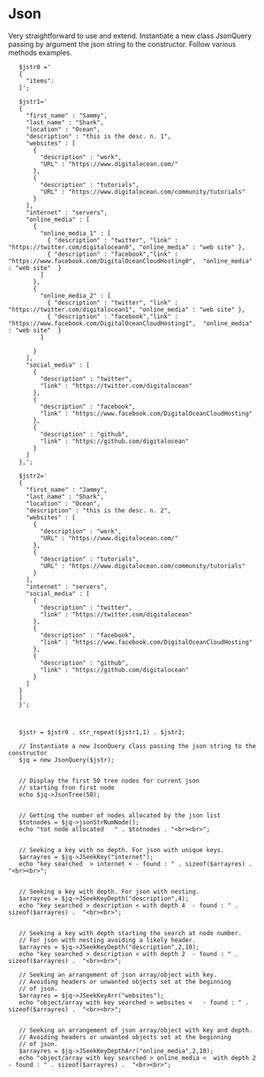 # Json
Very straightforward to use and extend. Instantiate a new class JsonQuery passing by argument the
json string to the constructor. Follow various methods examples.

       $jstr0 =' 
       { 
         "items": 
       [';

       $jstr1='
       {
         "first_name" : "Sammy",
         "last_name" : "Shark",
         "location" : "Ocean",
         "description" : "this is the desc. n. 1",
         "websites" : [ 
           {
             "description" : "work",
             "URL" : "https://www.digitalocean.com/"
           },
           {
             "description" : "tutorials",
             "URL" : "https://www.digitalocean.com/community/tutorials"
           }
         ],
         "internet" : "servers",
         "online_media" : [
           {
             "online_media_1" : [
               { "description" : "twitter", "link" : "https://twitter.com/digitalocean0", "online_media" : "web site" },
               { "description" : "facebook","link" : "https://www.facebook.com/DigitalOceanCloudHosting0",  "online_media" : "web site"  }
             ]
           },
           {
             "online_media_2" : [
               { "description" : "twitter", "link" : "https://twitter.com/digitalocean1", "online_media" : "web site" },
               { "description" : "facebook","link" : "https://www.facebook.com/DigitalOceanCloudHosting1",  "online_media" : "web site"  }
             ]
      
           }
         ],
         "social_media" : [
           {
             "description" : "twitter",
             "link" : "https://twitter.com/digitalocean"
           },
           {
             "description" : "facebook",
             "link" : "https://www.facebook.com/DigitalOceanCloudHosting"
           },
           {
             "description" : "github",
             "link" : "https://github.com/digitalocean"
           }
         ]
       },'; 

       $jstr2='
       {
         "first_name" : "Jammy",
         "last_name" : "Shark",
         "location" : "Ocean",
         "description" : "this is the desc. n. 2",
         "websites" : [ 
           {
             "description" : "work",
             "URL" : "https://www.digitalocean.com/"
           },
           {
             "description" : "tutorials",
             "URL" : "https://www.digitalocean.com/community/tutorials"
           }
         ],
         "internet" : "servers",
         "social_media" : [
           {
             "description" : "twitter",
             "link" : "https://twitter.com/digitalocean"
           },
           {
             "description" : "facebook",
             "link" : "https://www.facebook.com/DigitalOceanCloudHosting"
           },
           {
             "description" : "github",
             "link" : "https://github.com/digitalocean"
           }
         ]
       }
       ]
       }'; 



       $jstr = $jstr0 . str_repeat($jstr1,1) . $jstr2;

       // Instantiate a new JsonQuery class passing the json string to the constructor
       $jq = new JsonQuery($jstr); 


       // Display the first 50 tree nodes for current json 
       // starting fron first node
       echo $jq->JsonTree(50);


       // Getting the number of nodes allocated by the json list
       $totnodes = $jq->jsonStrNumNode();
       echo "tot node allocated   " . $totnodes . "<br><br>";


       // Seeking a key with no depth. For json with unique keys.
       $arrayres = $jq->JSeekKey("internet");
       echo "key searched  > internet < - found : " . sizeof($arrayres) .  "<br><br>";


       // Seeking a key with depth. For json with nesting.
       $arrayres = $jq->JSeekKeyDepth("description",4);
       echo "key searched > description < with depth 4  - found : " . sizeof($arrayres) .  "<br><br>";


       // Seeking a key with depth starting the search at node number.
       // For json with nesting avoiding a likely header.
       $arrayres = $jq->JSeekKeyDepth("description",2,10);
       echo "key searched > description < with depth 2  - found : " . sizeof($arrayres) .  "<br><br>";

       // Seeking an arrangement of json array/object with key.
       // Avoiding headers or unwanted objects set at the beginning
       // of json.
       $arrayres = $jq->JSeekKeyArr("websites");
       echo "object/array with key searched > websites <   - found : " . sizeof($arrayres) .  "<br><br>";


       // Seeking an arrangement of json array/object with key and depth.
       // Avoiding headers or unwanted objects set at the beginning
       // of json.
       $arrayres = $jq->JSeekKeyDepthArr("online_media",2,10);
       echo "object/array with key searched > online_media <  with depth 2  - found : " . sizeof($arrayres) .  "<br><br>";


